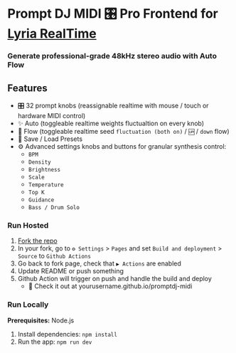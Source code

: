 # Prompt DJ MIDI 🎛️ Pro Frontend for [Lyria RealTime](https://deepmind.google/models/lyria/realtime/)

### Generate professional-grade 48kHz stereo audio with Auto Flow

## Features
- 🎛️ 32 prompt knobs (reassignable realtime with mouse / touch or hardware MIDI control)
- ✨ Auto (toggleable realtime weights fluctualtion on every knob)
- 🪩 Flow (toggleable realtime seed `fluctuation (both on)` / `🆙` / `down` flow)
- 💾 Save / Load Presets
- ⚙️ Advanced settings knobs and buttons for granular synthesis control:
  - `BPM`
  - `Density`
  - `Brightness`
  - `Scale`
  - `Temperature`
  - `Top K`
  - `Guidance`
  - `Bass / Drum Solo`

### Run Hosted

1. [Fork the repo](https://github.com/daoch4n/promptdj-midi/fork)
2. In your fork, go to `⚙️ Settings` > `Pages` and set `Build and deployment` > `Source` to `Github Actions`
3. Go back to fork page, check that `▶️ Actions` are enabled
4. Update README or push something
5. Github Action will trigger on push and handle the build and deploy
   - 🚀 Check it out at yourusername.github.io/promptdj-midi

### Run Locally

**Prerequisites:**  Node.js

1. Install dependencies:
   `npm install`
2. Run the app:
   `npm run dev`

